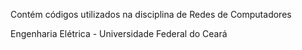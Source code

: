 Contém códigos utilizados na disciplina de Redes de Computadores

Engenharia Elétrica -
Universidade Federal do Ceará

